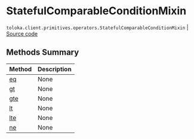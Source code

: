 # StatefulComparableConditionMixin
`toloka.client.primitives.operators.StatefulComparableConditionMixin` | [Source code](https://github.com/Toloka/toloka-kit/blob/v1.1.0.post1/src/client/primitives/operators.py#L183)

## Methods Summary

| Method | Description |
| :------| :-----------|
[eq](toloka.client.primitives.operators.StatefulComparableConditionMixin.eq.md)| None
[gt](toloka.client.primitives.operators.StatefulComparableConditionMixin.gt.md)| None
[gte](toloka.client.primitives.operators.StatefulComparableConditionMixin.gte.md)| None
[lt](toloka.client.primitives.operators.StatefulComparableConditionMixin.lt.md)| None
[lte](toloka.client.primitives.operators.StatefulComparableConditionMixin.lte.md)| None
[ne](toloka.client.primitives.operators.StatefulComparableConditionMixin.ne.md)| None
